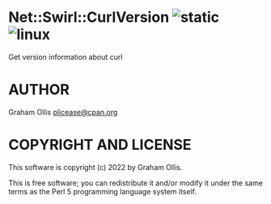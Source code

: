 # Net::Swirl::CurlVersion ![static](https://github.com/uperl/Net-Swirl-CurlVersion/workflows/static/badge.svg) ![linux](https://github.com/uperl/Net-Swirl-CurlVersion/workflows/linux/badge.svg)

Get version information about curl

# AUTHOR

Graham Ollis <plicease@cpan.org>

# COPYRIGHT AND LICENSE

This software is copyright (c) 2022 by Graham Ollis.

This is free software; you can redistribute it and/or modify it under
the same terms as the Perl 5 programming language system itself.
